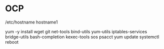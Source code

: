 # OCP

/etc/hostname
  hostname1



yum -y install wget git net-tools bind-utils yum-utils iptables-services bridge-utils bash-completion kexec-tools sos psacct
yum update
systemctl reboot
